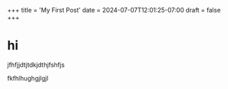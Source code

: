 +++
title = 'My First Post'
date = 2024-07-07T12:01:25-07:00
draft = false
+++
# hi

jfhfjjdtjtdkjdthjfshfjs

fkfhlhughgjlgjl
